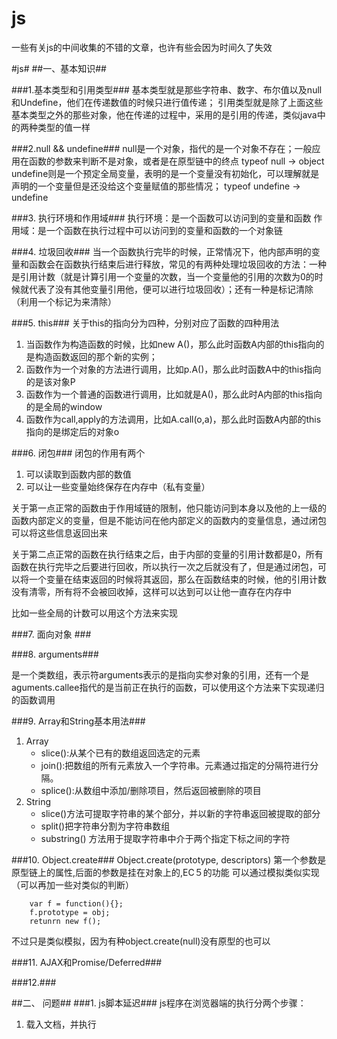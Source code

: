 js
================

一些有关js的中间收集的不错的文章，也许有些会因为时间久了失效

#js#
##一、基本知识##

###1.基本类型和引用类型###
基本类型就是那些字符串、数字、布尔值以及null和Undefine，他们在传递数值的时候只进行值传递；
引用类型就是除了上面这些基本类型之外的那些对象，他在传递的过程中，采用的是引用的传递，类似java中的两种类型的值一样

###2.null && undefine###
null是一个对象，指代的是一个对象不存在；一般应用在函数的参数来判断不是对象，或者是在原型链中的终点
typeof null -> object
undefine则是一个预定全局变量，表明的是一个变量没有初始化，可以理解就是声明的一个变量但是还没给这个变量赋值的那些情况；
typeof undefine -> undefine

###3. 执行环境和作用域###
执行环境：是一个函数可以访问到的变量和函数
作用域：是一个函数在执行过程中可以访问到的变量和函数的一个对象链


###4. 垃圾回收###
当一个函数执行完毕的时候，正常情况下，他内部声明的变量和函数会在函数执行结束后进行释放，常见的有两种处理垃圾回收的方法：一种是引用计数（就是计算引用一个变量的次数，当一个变量他的引用的次数为0的时候就代表了没有其他变量引用他，便可以进行垃圾回收）；还有一种是标记清除（利用一个标记为来清除）


###5. this###
关于this的指向分为四种，分别对应了函数的四种用法
1. 当函数作为构造函数的时候，比如new A()，那么此时函数A内部的this指向的是构造函数返回的那个新的实例；
2. 函数作为一个对象的方法进行调用，比如p.A()，那么此时函数A中的this指向的是该对象P
3. 函数作为一个普通的函数进行调用，比如就是A()，那么此时A内部的this指向的是全局的window
4. 函数作为call,apply的方法调用，比如A.call(o,a)，那么此时函数A内部的this指向的是绑定后的对象o


###6. 闭包###
闭包的作用有两个
1. 可以读取到函数内部的数值
2. 可以让一些变量始终保存在内存中（私有变量）

关于第一点正常的函数由于作用域链的限制，他只能访问到本身以及他的上一级的函数内部定义的变量，但是不能访问在他内部定义的函数内的变量信息，通过闭包可以将这些信息返回出来

关于第二点正常的函数在执行结束之后，由于内部的变量的引用计数都是0，所有函数在执行完毕之后要进行回收，所以执行一次之后就没有了，但是通过闭包，可以将一个变量在结束返回的时候将其返回，那么在函数结束的时候，他的引用计数没有清零，所有将不会被回收掉，这样可以达到可以让他一直存在内存中

比如一些全局的计数可以用这个方法来实现

###7. 面向对象 ###



###8. arguments###

是一个类数组，表示符arguments表示的是指向实参对象的引用，还有一个是aguments.callee指代的是当前正在执行的函数，可以使用这个方法来下实现递归的函数调用

###9. Array和String基本用法###
1. Array
    * slice():从某个已有的数组返回选定的元素
    * join():把数组的所有元素放入一个字符串。元素通过指定的分隔符进行分隔。
    * splice():从数组中添加/删除项目，然后返回被删除的项目
2. String
    * slice()方法可提取字符串的某个部分，并以新的字符串返回被提取的部分
    * split()把字符串分割为字符串数组
    * substring() 方法用于提取字符串中介于两个指定下标之间的字符

###10. Object.create###
        Object.create(prototype, descriptors)
第一个参数是原型链上的属性,后面的参数是挂在对象上的,EC５的功能
可以通过模拟类似实现（可以再加一些对类似的判断）

        var f = function(){};
        f.prototype = obj;
        retunrn new f();
        
不过只是类似模拟，因为有种object.create(null)没有原型的也可以


###11. AJAX和Promise/Deferred###

###12.###

##二、 问题##
###1. js脚本延迟###
js程序在浏览器端的执行分两个步骤：
1. 载入文档，并执行<script>中的代码
2. 执行异步事件 这个时候就是监听浏览上发生的事件



在script中有两个属性在支持他们的浏览中可以运行
1. defer：浏览器延迟脚本的执行，直到文档的载入和解析完成
2. async：浏览器尽快执行脚本，而不用在下载脚本时阻塞文档解析

可以动态创建一个。然后再插入DOM中

###2. 写一个通过的事件处理的函数###
就是要处理下IE的事件处理跟其他的事件处理的兼容
target在事件流的目标阶段；currentTarget在事件流的捕获，目标及冒泡阶段。只有当事件流处在目标阶段的时候，两个的指向才是一样的， 而当处于捕获和冒泡阶段的时候，target指向被单击的对象而currentTarget指向当前事件活动的对象（一般为父级）。

###3. 常见的http错误代码###
200 - 服务器成功返回网页
404 - 请求的网页不存在
503 - 服务不可用
304 - Not Modified 如果客服端已经完成一个有条件的请求并且请求是允许的，但是这个文档并没有改变，服务器应该返回304状态
403 - Forbidden 服务器接受请求，但是被拒绝处理。

响应码分五种类型，由它们的第一位数字表示：
1.1xx：信息，请求收到，继续处理
2.2xx：成功，行为被成功地接受、理解和采纳
3.3xx：重定向，为了完成请求，必须进一步执行的动作
4.4xx：客户端错误，请求包含语法错误或者请求无法实现
5.5xx：服务器错误，服务器不能实现一种明显无效的请求

###4. new一个对象过程中发生的事情###
自定义构造函数，在new过程中发生的事情

   * 创建一个空对象，将它的引用赋给this，并继承函数的原型。
   * 通过this将属性和方法添加至这个对象。
   * 最后返回this指向的新对象（如果没有手动返回其他的对象）。

###5. **bind函数**###
函数绑定一个简单的bind函数接受一个函数和一个环境，并返回一个在给定环境中调用给定函数的函数，并且就让那个所有参数不变地传过去

    function bind(fn,context){
        return function(){
            return fn.apply(context,argument);
        }
    }
###6. function与New　Function的区别###
1. new Function()允许js在运行时动态创建并编译函数
2. 每次调用都会先解析函数体并创建新的函数对象，所以执行的效率比较低（比如在一个循环体中这个定义，每次都会进行解析，而function不用）
3. Function的作用域在顶层(全局作用域)

###7. js创建一个table###
可能一开始的想法会是如下

        var _table = document.createElement("table");
        _table.innerHTML = "...";

其实这样是有问题的，在于table的innerHTML是只读的属性，（ IE下 COL, COLGROUP, FRAMESET, HTML, STYLE, TABLE, TBODY, TFOOT, THEAD, TITLE, TR 这些元素的 innerHTML 属性都是只读的，不能直接操作）不可以写，提供几个方法
1. 老老实实的先创建一个table，然后在创建一个tbody，然后试用table.appendChild(tbody)这样来
2. 在table外面裹一个div，那么直接对那个div进行innerHTML

[附上第一种方法的代码](https://developer.mozilla.org/zh-CN/docs/%E4%BD%BF%E7%94%A8Javascript%E5%92%8CDOM_Interfaces%E6%9D%A5%E5%A4%84%E7%90%86HTML)

###8. 关于跨域的方法###
1. postMessage
2. 修改window.domain
3. 修改window.name
4. 修改hash

具体可以参考之前整理的[博文](http://tankpt.github.io/2014/05/28/20140528_cors/)

###9. get 和post方式的区别###
原理上
1. 根据http规范，GET用于信息获取，而且是安全和幂等
get应该指的是用于获取信息而不是修改信息，
2. 根据http规范，POST表示可能修改服务器上的资源请求

表面现象
1. GET请求的数据会附在URL之后（就是把数据放置在HTTP协议头中），以?分割URL和传输数据，参数之间以&相连；而POST把提交的数据则放置在是HTTP包的包体中。
2. "GET方式提交的数据最多只能是1024字节，理论上POST没有限制，可传较大量的数
(1)其实GET是通过URL提交数据，那么GET可提交的数据量就跟URL的长度有直接关系了 
(2)理论上讲，POST是没有大小限制的，HTTP协议规范也没有进行大小限制，说“POST数据量存在80K/100K的大小限制”是不准确的，POST数据是没有限制的，起限制作用的是服务器的处理程序的处理能力。

3. 解析的方法不同
(1)在ASP中，服务端获取GET请求参数用Request.QueryString，获取POST请求参数用Request.Form
(2)在JSP中，用request.getParameter(\"XXXX\")来获取，虽然jsp中也有request.getQueryString()方法，但使用起来比较麻烦，比如：传一个test.jsp?name=hyddd&password=hyddd，用request.getQueryString()得到的是：name=hyddd&password=hyddd
(3)在PHP中，可以用_GET和_POST分别获取GET和POST中的数据，而_REQUEST则可以获取GET和POST两种请求中的数据。值得注意的是，JSP中使用request和PHP中使用$_REQUEST都会有隐患

4. POST的安全性要比GET的安全性高。注意：这里所说的安全性和上面GET提到的“安全”不是同个概念。上面“安全”的含义仅仅是不作数据修改，而这里安全的含义是真正的Security的含义，比如：通过GET提交数据，用户名和密码将明文出现在URL上，因为(1)登录页面有可能被浏览器缓存，(2)其他人查看浏览器的历史纪录，那么别人就可以拿到你的账号和密码了，除此之外，使用GET提交数据还可能会造成Cross-site request forgery攻击。

###10. js深拷贝###
主要的点在于js对象的赋值，是引用的赋值

        function clone(myObj){
            //传入参数必须对对象才能实现clone出新对象
            if(typeof(myObj) != 'object' || myObj == null)                   return myObj;
            var newObj = new Object();
            for(var i in myObj){
              newObj[i]＝clone(myObj[i]);
              //对于对象中含有对象情况使用递归调用。
            }
            return myNewObj;
        }

###11. url中取参数###
貌似很多地方都会出现这个问题，写了个自己的
        
         var getParament = function (_url) {
            var paramentArray =  _url.split("?")[1].split("&"),
                tmpObj = {};
            for(var i=0 ,len = paramentArray.length;i<len;i++){
                    var tmp = paramentArray[i].split("=");
                    tmpObj[tmp[0]] = tmp[1];
            }
            return tmpObj;
        };
    
        var regetPara = function(_url){
            var pattern = /(\?|&)\w+=\w+/g,
               _paraArray = _url.match(pattern),
                tmpObj = {};
            for(var j= 0,len2 = _paraArray.length;j<len2;j++){
                var tmp = _paraArray[j].substring(1).split("=");
                tmpObj[tmp[0]] = tmp[1];
            }
            return tmpObj;
        }

#css#
##一、基本知识##
1. font的缩写可以按照下面的规则
    
            font-style
            font-variant
            font-weight
            font-size/line-height
            font-family
2. em和strong区别：em表示强调，strong表示更强烈的强调。em用来局部强调，strong 则是全局强调。从视觉上考虑，em的强调是有顺序的，阅读到某处时，才会注意到。strong的强调则是一种随意无顺序的，看见某文时，立刻就凸显出来的关键词句em 表示内容的着重点（stress emphasis），strong 表示内容的重要性（strong importance），strong 不会改变所在句子的语意，em 则会改变所在句子的语义

3. 清除浮动比较优雅的一个方法
    
        .f-cb:after{display:block;clear:both;visibility:hidden;height:0;overflow:hidden;content:".";}
        .f-cb{zoom:1}
4. text-decoration 分别有哪几种值
    none、underline、overline、line-through、blink
5. 

##问题##
1. css常见的hack
 关于hack的介绍：
（１）属性前缀法(即类内部Hack)：例如 IE6能识别下划线"_"和星号" * "，IE7能识别星号"*"，但不能识别下划线"_"，IE6~IE10都认识"\9"，但firefox前述三个都不能认识。
（２）选择器前缀法(即选择器Hack)：例如 IE6能识别*html.class{}，IE7能识别*+html.class{}或者*:first-child+html .class{}。
（３）IE条件注释法(即HTML条件注释Hack)：针对所有IE(注：IE10+已经不再支持条件注释)： <!--[if IE]>IE浏览器显示的内容<![endif]-->，针对IE6及以下版本：<!--[if lt IE 6]>只在IE6-显示的内容<![endif]-->。这类Hack不仅对CSS生效，对写在判断语句里面的所有代码都会生效。

        background-color:gray\9; /* IE6, IE7, IE8, IE9, IE10*/
        background-color:purple\0; /* IE8, IE9, IE10 */  
        background-color:orange\9\0;/*IE9, IE10*/  
        *background-color:black;  /* ie 6/7 - for ie7 */  
        _background-color:green;  /* ie 6 - for ie6 */   
2. 

#html#

##基础##
1.  Doctype? 严格模式与混杂模式-如何触发这两种模式，区分它们有何意义? 
标准模式和混杂模式（quirks mode）。在标准模式中，浏览器根据规范呈现页面；在混杂模式中，页面以一种比较宽松的向后兼容的方式显示。
[详见](http://blog.sina.com.cn/s/blog_5f245b8a01019uy7.html)
2.  void的空元素
[见博文](http://ourjs.com/detail/531b2ce89144f4934f00000b)
3.  

#其他#

##cookie##
1. cookie的作用域是通过文档源和文档路径来确定的；而且默认情况下，于创建他的web页面有关，并对该web页面以及和该页面同目录或者子目录的其他web页面可见
2. 不过cookie可以设置他的作用域


##兼容问题##
1. 写出几种IE6 BUG的解决方法

        a  双边距BUG float引起的 使用display
        b  像素问题 使用float引起的 使用dislpay:inline -3px
        c  超链接hover 点击后失效 使用正确的书写顺序 linkvisited hover activen  Ie z-index问题 给父级添加position:relative
        d  Png 透明 使用js代码改
        e  Min-height 最小高度 ！Important 解决’
        f  select 在ie6下遮盖 使用iframe嵌套
        g  为什么没有办法定义1px左右的宽度容器(IE6默认的行高造成的，使用over:hidden,zoom:0.08line-height:1px)